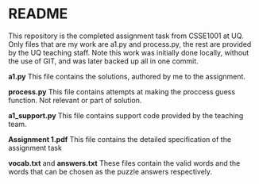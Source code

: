 # README

This repository is the completed assignment task from CSSE1001 at UQ. Only files that are my work are a1.py and process.py, the rest are provided by the UQ teaching staff.
Note this work was initially done locally, without the use of GIT, and was later backed up all in one commit.

**a1.py**
This file contains the solutions, authored by me to the assignment.

**process.py**
This file contains attempts at making the proccess guess function. Not relevant or part of solution.

**a1_support.py**
This file contains support code provided by the teaching team.

**Assignment 1.pdf**
This file contains the detailed specification of the assignment task

**vocab.txt** and **answers.txt**
These files contain the valid words and the words that can be chosen as the puzzle answers respectively.
